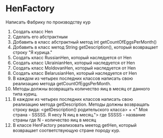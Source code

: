 HenFactory
==========
Написать Фабрику по производству кур

1. Создать класс Hen
2. Сделать его абстрактным
3. Добавить в класс абстрактный метод  int getCountOfEggsPerMonth()
4. Добавить в класс метод String getDescription(), который возвращает строку "Я курица."
5. Создать класс RussianHen, который наследуется от Hen
6. Создать класс UkrainianHen, который наследуется от Hen
7. Создать класс MoldovanHen, который наследуется от Hen
8. Создать класс BelarusianHen, который наследуется от Hen
9. В каждом из четырех последних классов написать свою реализацию метода getCountOfEggsPerMonth.
10. Методы должны возвращать количество яиц в месяц от данного типа куриц.
11. В каждом из четырех последних классов написать свою реализацию метода getDescription.
Методы должны возвращать строку вида:
<getDescription() родительского класса> + <" Моя страна - SSSSS. Я несу N яиц в месяц.">
где SSSSS - название страны
где N - количество яиц в месяц
12. В классе HenFactory реализовать меетод getHen, который возвращает соответствующую стране породу кур.
